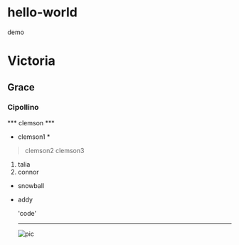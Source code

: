 # hello-world
demo
# Victoria
## Grace
### Cipollino 
*** clemson ***
* clemson1 *
> clemson2
> clemson3
1. talia
2. connor

- snowball
- addy

  'code'

  ----

  ![pic](image.jpg) 
